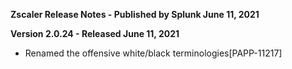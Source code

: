 **Zscaler Release Notes - Published by Splunk June 11, 2021**


**Version 2.0.24 - Released June 11, 2021**

* Renamed the offensive white/black terminologies[PAPP-11217]
